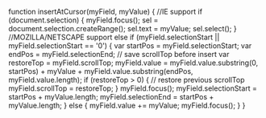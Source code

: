 <!--在光标位置插入-->
function insertAtCursor(myField, myValue) 
{
    //IE support
    if (document.selection) 
    {
        myField.focus();
        sel = document.selection.createRange();
        sel.text = myValue;
        sel.select();
    }
    //MOZILLA/NETSCAPE support
    else if (myField.selectionStart || myField.selectionStart == '0') 
    {
        var startPos    = myField.selectionStart;
        var endPos        = myField.selectionEnd;
        // save scrollTop before insert
        var restoreTop    = myField.scrollTop;
        myField.value    = myField.value.substring(0, startPos) + myValue + myField.value.substring(endPos, myField.value.length);
        if (restoreTop > 0)
        {
            // restore previous scrollTop
            myField.scrollTop = restoreTop;
        }
        myField.focus();
        myField.selectionStart    = startPos + myValue.length;
        myField.selectionEnd    = startPos + myValue.length;
    } else {
        myField.value += myValue;
        myField.focus();
    }
}


